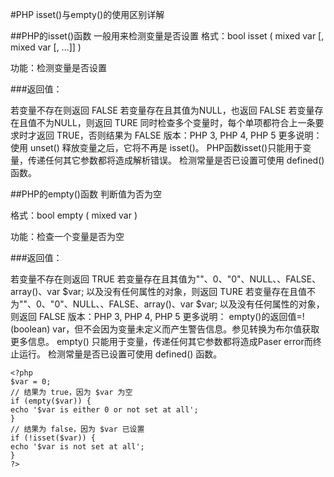 #PHP isset()与empty()的使用区别详解

##PHP的isset()函数 一般用来检测变量是否设置 
格式：bool isset ( mixed var [, mixed var [, ...]] ) 

功能：检测变量是否设置 

###返回值： 

若变量不存在则返回 FALSE 
若变量存在且其值为NULL，也返回 FALSE 
若变量存在且值不为NULL，则返回 TURE 
同时检查多个变量时，每个单项都符合上一条要求时才返回 TRUE，否则结果为 FALSE 
版本：PHP 3, PHP 4, PHP 5 
更多说明： 
使用 unset() 释放变量之后，它将不再是 isset()。 
PHP函数isset()只能用于变量，传递任何其它参数都将造成解析错误。 
检测常量是否已设置可使用 defined() 函数。 

##PHP的empty()函数 判断值为否为空 

格式：bool empty ( mixed var ) 

功能：检查一个变量是否为空 

###返回值： 

若变量不存在则返回 TRUE 
若变量存在且其值为""、0、"0"、NULL、、FALSE、array()、var $var; 以及没有任何属性的对象，则返回 TURE 
若变量存在且值不为""、0、"0"、NULL、、FALSE、array()、var $var; 以及没有任何属性的对象，则返回 FALSE 
版本：PHP 3, PHP 4, PHP 5 
更多说明： 
empty()的返回值=!(boolean) var，但不会因为变量未定义而产生警告信息。参见转换为布尔值获取更多信息。 
empty() 只能用于变量，传递任何其它参数都将造成Paser error而终止运行。 
检测常量是否已设置可使用 defined() 函数。


```
<?php 
$var = 0; 
// 结果为 true，因为 $var 为空 
if (empty($var)) { 
echo '$var is either 0 or not set at all'; 
} 
// 结果为 false，因为 $var 已设置 
if (!isset($var)) { 
echo '$var is not set at all'; 
} 
?> 
```



